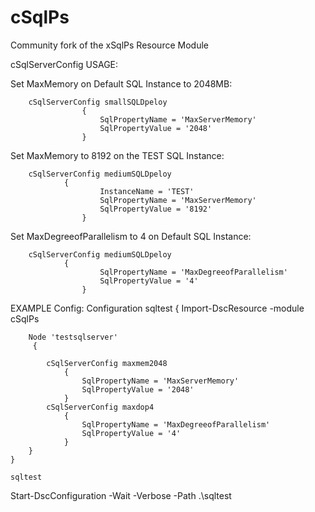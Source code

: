 # cSqlPs
Community fork of the xSqlPs Resource Module

cSqlServerConfig USAGE:

Set MaxMemory on Default SQL Instance to 2048MB:

        cSqlServerConfig smallSQLDpeloy
			        {
				        SqlPropertyName = 'MaxServerMemory'
				        SqlPropertyValue = '2048'
			        }

Set MaxMemory to 8192 on the TEST SQL Instance:

        cSqlServerConfig mediumSQLDpeloy
				{
				        InstanceName = 'TEST'
				        SqlPropertyName = 'MaxServerMemory'
				        SqlPropertyValue = '8192'
			        }

Set MaxDegreeofParallelism to 4 on Default SQL Instance:

        cSqlServerConfig mediumSQLDpeloy
				{
				        SqlPropertyName = 'MaxDegreeofParallelism'
				        SqlPropertyValue = '4'
			        }	

EXAMPLE Config:
	Configuration sqltest
	{
	Import-DscResource  -module cSqlPs

		Node 'testsqlserver'
		 {
			
			cSqlServerConfig maxmem2048
				{
					SqlPropertyName = 'MaxServerMemory'
					SqlPropertyValue = '2048'
				}
			cSqlServerConfig maxdop4
				{
					SqlPropertyName = 'MaxDegreeofParallelism'
					SqlPropertyValue = '4'
				}
		}
	}

	sqltest

Start-DscConfiguration -Wait -Verbose -Path .\sqltest